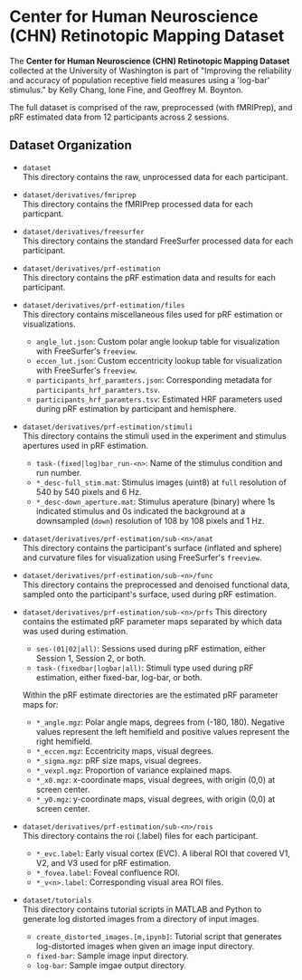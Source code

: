 # Center for Human Neuroscience (CHN) Retinotopic Mapping Dataset

The **Center for Human Neuroscience (CHN) Retinotopic Mapping Dataset** collected at the University of Washington is part of "Improving the reliability and accuracy of population receptive field measures using a 'log-bar' stimulus." by Kelly Chang, Ione Fine, and Geoffrey M. Boynton. 

The full dataset is comprised of the raw, preprocessed (with fMRIPrep), and pRF estimated data from 12 participants across 2 sessions.

## Dataset Organization

- `dataset`  
   This directory contains the raw, unprocessed data for each participant. 

- `dataset/derivatives/fmriprep`  
   This directory contains the fMRIPrep processed data for each particpant. 

- `dataset/derivatives/freesurfer`  
   This directory contains the standard FreeSurfer processed data for each participant. 

- `dataset/derivatives/prf-estimation`  
   This directory contains the pRF estimation data and results for each participant.

- `dataset/derivatives/prf-estimation/files`  
   This directory contains miscellaneous files used for pRF estimation or visualizations.

   - `angle_lut.json`: Custom polar angle lookup table for visualization with FreeSurfer's `freeview`.
   - `eccen_lut.json`: Custom eccentricity lookup table for visualization with FreeSurfer's `freeview`.
   - `participants_hrf_paramters.json`: Corresponding metadata for `participants_hrf_paramters.tsv`.
   - `participants_hrf_paramters.tsv`: Estimated HRF parameters used during pRF estimation by participant and hemisphere.   

- `dataset/derivatives/prf-estimation/stimuli`  
   This directory contains the stimuli used in the experiment and stimulus apertures used in pRF estimation.

   - `task-(fixed|log)bar_run-<n>`: Name of the stimulus condition and run number.
   - `*_desc-full_stim.mat`: Stimulus images (uint8) at `full` resolution of 540 by 540 pixels and 6 Hz.
   - `*_desc-down_aperture.mat`: Stimulus aperature (binary) where 1s indicated stimulus and 0s indicated the background at a downsampled (`down`) resolution of 108 by 108 pixels and 1 Hz.  

- `dataset/derivatives/prf-estimation/sub-<n>/anat`  
   This directory contains the participant's surface (inflated and sphere) and curvature files for visualization using FreeSurfer's `freeview`.

- `dataset/derivatives/prf-estimation/sub-<n>/func`  
   This directory contains the preprocessed and denoised functional data, sampled onto the participant's surface, used during pRF estimation. 

- `dataset/derivatives/prf-estimation/sub-<n>/prfs`
   This directory contains the estimated pRF parameter maps separated by which data was used during estimation. 

   - `ses-(01|02|all)`: Sessions used during pRF estimation, either Session 1, Session 2, or both. 
   - `task-(fixedbar|logbar|all)`: Stimuli type used during pRF estimation, either fixed-bar, log-bar, or both.  

   Within the pRF estimate directories are the estimated pRF parameter maps for: 
   - `*_angle.mgz`: Polar angle maps, degrees from (-180, 180). Negative values represent the left hemifield and positive values represent the right hemifield. 
   - `*_eccen.mgz`: Eccentricity maps, visual degrees. 
   - `*_sigma.mgz`: pRF size maps, visual degrees.
   - `*_vexpl.mgz`: Proportion of variance explained maps.
   - `*_x0.mgz`: x-coordinate maps, visual degrees, with origin (0,0) at screen center.
   - `*_y0.mgz`: y-coordinate maps, visual degrees, with origin (0,0) at screen center.  

- `dataset/derivatives/prf-estimation/sub-<n>/rois`  
   This directory contains the roi (.label) files for each 
   participant. 

  - `*_evc.label`: Early visual cortex (EVC). A liberal ROI that covered V1, V2, and V3 used for pRF estimation.
  - `*_fovea.label`: Foveal confluence ROI.
  - `*_v<n>.label`: Corresponding visual area ROI files. 

- `dataset/tutorials`  
   This directory contains tutorial scripts in MATLAB and Python to generate log distorted images from a directory of input images.

   - `create_distorted_images.[m,ipynb]`: Tutorial script that generates log-distorted images when given an image input directory.
   - `fixed-bar`: Sample image input directory.
   - `log-bar`: Sample imgae output directory.